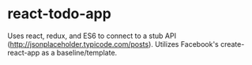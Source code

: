 # react-todo-app
Uses react, redux, and ES6 to connect to a stub API (http://jsonplaceholder.typicode.com/posts). Utilizes Facebook's create-react-app as a baseline/template.

